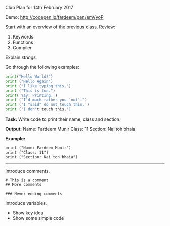 Club Plan for 14th February 2017

Demo: http://codepen.io/fardeem/pen/emVyoP

Start with an overview of the previous class. Review:

1. Keywords
2. Functions
3. Compiler

Explain *strings.*

Go through the following examples:

```python
print("Hello World!")
print ("Hello Again")
print ("I like typing this.")
print ("This is fun.")
print('Yay! Printing.')
print ("I'd much rather you 'not'.")
print ('I "said" do not touch this.')
print ('I don't touch this.')
```

**Task:** Write code to print their name, class and section.

**Output:**
Name: Fardeem Munir
Class: 11
Section: Nai toh bhaia

**Example:**

```
print ("Name: Fardeem Munir")
print ("Class: 11")
print ("Section: Nai toh bhaia")
```

____

Introduce comments.

```
# This is a comment
## More comments

### Never ending comments
```


Introduce variables.

- Show key idea
- Show some simple code
